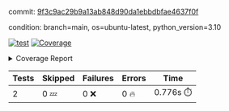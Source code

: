 commit: [9f3c9ac29b9a13ab848d90da1ebbdbfae4637f0f](https://github.com/rcmdnk/python-template/tree/9f3c9ac29b9a13ab848d90da1ebbdbfae4637f0f)

condition: branch=main, os=ubuntu-latest, python_version=3.10

[![test](https://github.com/rcmdnk/python-template/actions/workflows/test.yml/badge.svg)](https://github.com/rcmdnk/python-template/actions/runs/14960196500)
<a href="https://github.com/rcmdnk/python-template/blob/9f3c9ac29b9a13ab848d90da1ebbdbfae4637f0f/README.md"><img alt="Coverage" src="https://img.shields.io/badge/Coverage-100%25-brightgreen.svg" /></a><details><summary>Coverage Report </summary><table><tr><th>File</th><th>Stmts</th><th>Miss</th><th>Cover</th></tr><tbody><tr><td><b>TOTAL</b></td><td><b>4</b></td><td><b>0</b></td><td><b>100%</b></td></tr></tbody></table></details>

| Tests | Skipped | Failures | Errors | Time |
| ----- | ------- | -------- | -------- | ------------------ |
| 2 | 0 :zzz: | 0 :x: | 0 :fire: | 0.776s :stopwatch: |

